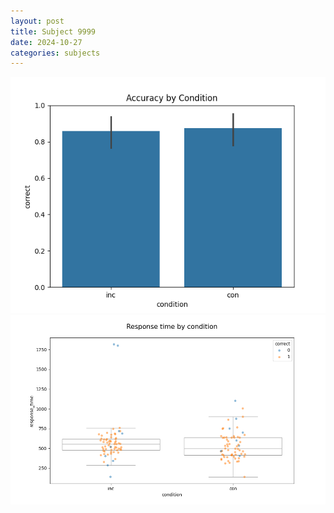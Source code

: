 ```yaml
---
layout: post
title: Subject 9999
date: 2024-10-27
categories: subjects
---
```


![](data/9999/run-17/9999_NF_acc.png)
![](data/9999/run-17/9999_NF_rt.png)
